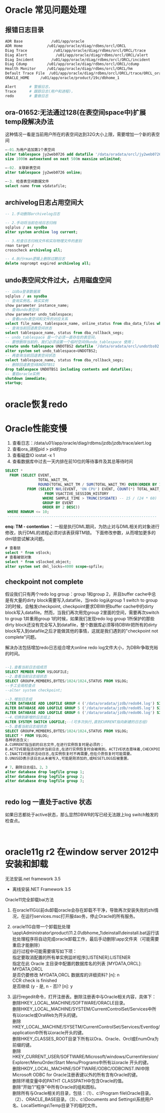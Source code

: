# Oracle 常见问题处理

## 报错日志目录

```bash
ADR Base             /u01/app/oracle
ADR Home           /u01/app/oracle/diag/rdbms/orcl/ORCL
Diag Trace            /u01/app/oracle/diag/rdbms/orcl/ORCL/trace
Diag Alert             /u01/app/oracle/diag/rdbms/orcl/ORCL/alert
Diag Incident        /u01/app/oracle/diag/rdbms/orcl/ORCL/incident
Diag Cdump         /u01/app/oracle/diag/rdbms/orcl/ORCL/cdump
Health Monitor     /u01/app/oracle/diag/rdbms/orcl/ORCL/hm
Default Trace File  /u01/app/oracle/diag/rdbms/orcl/ORCL/trace/ORCL_ora_19445.trc
ORACLE_HOME     /u01/app/oracle/product/19c/dbhome_1

Alert      # 警报日志，
Trace      # 跟踪日志(用户和进程)， 
redo       # 重做日志
```

## ora-01652:无法通过128(在表空间space中)扩展temp段解决办法

这种情况一看是当前用户所在的表空间达到32G大小上限，需要增加一个新的表空间

```sql
–-01.为用户追加第1个表空间
alter tablespace jy2web0726 add datafile '/data/oradata/orcl/jy2web0726_extend1.dbf'
size 1000m autoextend on next 500m maxsize unlimited;

–-02. 关联新表空间
alter tablespace jy2web0726 online;

–-3. 检查表空间数据文件
select name from v$datafile;
```

## archivelog日志占用空间大

```sql
-- 1.手动删除archivelog日志

-- 2.手动将当前在线日志归档
sqlplus / as sysdba
alter system archive log current;

-- 3.检查日志归档文件和实际物理文件的差别
rman target /
crosscheck archivelog all;

-- 4.执行rman逻辑上删除过期日志
delete noprompt expired archivelog all;
```

## undo表空间文件过大，占用磁盘空间

```sql
-- 以dba登录数据库
sqlplus / as sysdba
-- 查询实例名，确实实例
show parameter instance_name;
-- 查询undo表空间
show parameter undo_tablespace;
-- 查看undo表空间和文件的对应关系
select file_name, tablespace_name, online_status from dba_data_files where tablespace_name='UNDOTBS1';
-- 查询当前回退表空间状态
select tablespace_name, status from dba_rollback_segs;
-- undo_tablespace 是一个必须一直存在的表空间，
-- 要想删除当前的，我们必须设置一个临时空间供undo_tablespace 使用；
create undo tablespace UNDOTBS2 datafile '/data/oradata/orcl/undotbs02.dbf' size 100M;
alter system set undo_tablespace=UNDOTBS2;
-- 再查询当前回退表空间状态
select tablespace_name, status from dba_rollback_segs;
-- 删除回退表空间UNDOTBS1
drop tablespace UNDOTBS1 including contents and datafiles;
-- 重启oracle实例
shutdown immediate;
startup;
```

# oracle恢复redo

# Oracle性能变慢

1. 查看日志：/data/u01/app/oracle/diag/rdbms/jzdb/jzdb/trace/alert.log
2. 查看ora_进程pid > pid的top
3. 查看磁盘IO iostat -x 1
4. 查看数据库中过去一天内排在前10位的等待事件及其总等待时间

```sql
SELECT *
  FROM (SELECT EVENT,
               TOTAL_WAIT_TM,
               ROUND(TOTAL_WAIT_TM / SUM(TOTAL_WAIT_TM) OVER(ORDER BY 1), 4) * 100 || '%' ZB
          FROM (SELECT NVL(EVENT, 'ON CPU') EVENT, COUNT(*) TOTAL_WAIT_TM
                  FROM V$ACTIVE_SESSION_HISTORY
                 WHERE SAMPLE_TIME > TRUNC(SYSDATE) -- 15 / (24 * 60)
                 GROUP BY EVENT
                 ORDER BY 2 DESC))
 WHERE ROWNUM <= 10;
 --------------------------------------------------------------------
```

**enq: TM - contention：**
一般是执行DML期间，为防止对与DML相关的对象进行修改，执行DML的进程必须对该表获得TM锁。
下面修改参数，从而增加更多的dml锁尝试解决问题。

```sql
# 查看锁
select * from v$lock;
# 查看被锁对象
select * from v$locked_object;
alter system set dml_locks=4000 scope=spfile;


```

## checkpoint not complete

假设我们只有两个redo log group：group 1和group 2，并且buffer cache中总是有大量的dirty block需要写入datafile，当redo log从group 1 switch to group 2的时候，会触发checkpoint, checkpoint要求DBWr把buffer cache中的dirty block写入datafile。然而，当我们再次用完group 2里面的空间，需要再次switch to group 1并重用group 1的时候，如果我们发现redo log group 1所保护的那些dirty block还没有完全写入到datafile，整个数据库必须等待DBWr把所有的dirty block写入到datafile之后才能做其他的事情，这就是我们遇到的"checkpoint not complete"问题。

解决办法包括增加redo日志组合增大online redo log文件大小，为DBRr争取充裕的时间。

```sql

--1.查看当前日志组成员
SELECT MEMBER FROM V$LOGFILE;
--2.查看当前日志组状态
SELECT GROUP#,MEMBERS,BYTES/1024/1024,STATUS FROM V$LOG;
--手工全局检查点
--alter system checkpoint;

--3.增加日志组
ALTER DATABASE ADD LOGFILE GROUP 4 ('/data/oradata/jzdb/redo04.log') SIZE 1G;
ALTER DATABASE ADD LOGFILE GROUP 5 ('/data/oradata/jzdb/redo05.log') SIZE 1G;
ALTER DATABASE ADD LOGFILE GROUP 6 ('/data/oradata/jzdb/redo06.log') SIZE 1G;
--4.切换到新增的日志组上
ALTER SYSTEM SWITCH LOGFILE;--(可多次执行,直到CURRENT指向新建的日志组)
--5.查看当前日志组状态
SELECT GROUP#,MEMBERS,BYTES/1024/1024,STATUS FROM V$LOG;
SELECT * FROM V$LOG;
各种状态含义:
A.CURRENT指当前的日志文件,在进行实例恢复时是必须的；
B.ACTIVE是指活动的非当前日志,在进行实例恢复时会被用到。ACTIVE状态意味着,CHECKPOINT尚未完成,因此该日志文件不能被覆盖。这时也不能DROP掉,应该执行ALTER SYSTEM CHECKPOINT; --强制执行检查点;然后在操作。
C.INACTIVE是非活动日志,在实例恢复时不再需要,但在介质恢复时可能需要。
D.UNUSED表示该日志从未被写入,可能是刚添加的,或RESETLOGS后被重置。

# 7、删除日志组1、2、3
alter database drop logfile group 1;
alter database drop logfile group 2;
alter database drop logfile group 3;



```

## redo log 一直处于active 状态

如果日志都处于active状态，那么显然DBWR的写已经无法跟上log switch触发的检查点。

‍

# oracle11g r2 在window server 2012中安装和卸载

无法安装.net framework 3.5 

* 离线安装.NET Framework 3.5

Oracle11完全卸载bai方法

1. 在oracle11G以前du卸载oracle会存在卸载不干净，导致再次安装失败的zhi情况，在运行services.msc打开服dao务，停止Oracle的所有服务。

2. oracle11G自带一个卸载批处理\app\Administrator\product\11.2.0\dbhome_1\deinstall\deinstall.bat运行该批处理程序将自动完成oracle卸载工作，最后手动删除\app文件夹（可能需要重启才能删除）  
    运行过程中可能需要填写如下项：  
    指定要取消配置的所有单实例监听程序[LISTENER]:LISTENER  
    指定在此 Oracle 主目录中配置的数据库名的列表 [MYDATA,ORCL]: MYDATA,ORCL  
    是否仍要修改 MYDATA,ORCL 数据库的详细资料? [n]: n  
    CCR check is finished  
    是否继续 (y - 是, n - 否)? [n]: y

3. 运行regedit命令，打开注册表。删除注册表中与Oracle相关内容，具体下：  
    删除HKEY_LOCAL_MACHINE/SOFTWARE/ORACLE目录。  
    删除HKEY_LOCAL_MACHINE/SYSTEM/CurrentControlSet/Services中所有以oracle或OraWeb为开头的键。  
    删除HKEY_LOCAL_MACHINE/SYSETM/CurrentControlSet/Services/Eventlog/application中所有以oracle开头的键。  
    删除HKEY_CLASSES_ROOT目录下所有以Ora、Oracle、Orcl或EnumOra为前缀的键。  
    删除HKEY_CURRENT_USER/SOFTWARE/Microsoft/windows/CurrentVersion/Explorer/MenuOrder/Start Menu/Programs中所有以oracle 开头的键。  
    删除HKDY_LOCAL_MACHINE/SOFTWARE/ODBC/ODBCINST.INI中除Microsoft ODBC for Oracle注册表键以外的所有含有Oracle的键。  
    删除环境变量中的PATHT CLASSPATH中包含Oracle的值。  
    删除“开始”/“程序”中所有Oracle的组和图标。  
    删除所有与Oracle相关的目录，包括：（1）、c:\Program file\Oracle目录。 （2）、ORACLE_BASE目录。（3）、c:\Documents and Settings\系统用户名、LocalSettings\Temp目录下的临时文件。
